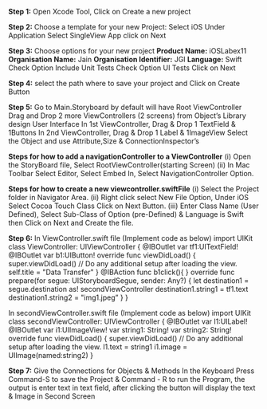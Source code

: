 **Step 1:** Open Xcode Tool, Click on Create a new project

**Step 2:** Choose a template for your new Project:
Select iOS Under Application Select SingleView
App click on Next

**Step 3:** Choose options for your new project
**Product Name:** iOSLabex11
**Organisation Name:** Jain
**Organisation Identifier:** JGI
**Language:** Swift
Check Option Include
Unit Tests
Check Option UI Tests
Click on Next

**Step 4:** select the path where to save your project and Click on Create Button

**Step 5:** Go to Main.Storyboard by default will have Root ViewController Drag and Drop 2 more ViewControllers (2 screens) from Object’s Library design User Interface
In 1st ViewController, Drag & Drop 1 TextField & 1Buttons
In 2nd ViewController, Drag & Drop 1 Label & 1ImageView
Select the Object and use Attribute,Size & ConnectionInspector’s

**Steps for how to add a navigationController to a ViewController**
(i) Open the StoryBoard file, Select RootViewController(starting Screen)
(ii) In Mac Toolbar Select Editor, Select Embed
In, Select NavigationController Option.

**Steps for how to create a new viewcontroller.swiftFile**
(i) Select the Project folder in Navigator Area.
(ii) Right click select New File Option, Under iOS
Select Cocoa Touch Class Click on Next Button.
(iii) Enter Class Name (User Defined), Select Sub-Class of Option (pre-Defined) & Language is Swift then Click on Next and Create the file.

**Step 6:** In ViewController.swift file
(Implement code as below)
import UIKit
class ViewController: UIViewController {
@IBOutlet var tf1:UITextField!
@IBOutlet var b1:UIButton!
override func viewDidLoad() {
super.viewDidLoad()
// Do any additional setup after loading the view.
self.title = "Data Transfer"
}
@IBAction func b1click(){
}
override func prepare(for segue:
UIStoryboardSegue, sender: Any?) {
let destination1 = segue.destination as!
secondViewController
destination1.string1 = tf1.text
destination1.string2 = "img1.jpeg”
}
}

In secondViewController.swift file (Implement code as below)
import UIKit
class secondViewController: UIViewController {
@IBOutlet var l1:UILabel!
@IBOutlet var i1:UIImageView!
var string1: String!
var string2: String!
override func viewDidLoad() {
super.viewDidLoad()
// Do any additional setup after loading the view.
l1.text = string1
i1.image = UIImage(named:string2)
}

**Step 7:** Give the Connections for Objects & Methods In the Keyboard Press Command-S to save the Project & Command - R to run the Program, the output is enter text in text field, after clicking the button will display the text & Image in Second Screen


